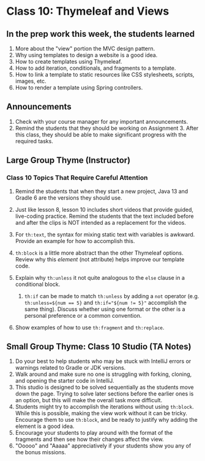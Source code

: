 # Class 10: Thymeleaf and Views

## In the prep work this week, the students learned

1. More about the "view" portion the MVC design pattern.
1. Why using templates to design a website is a good idea.
1. How to create templates using Thymeleaf.
1. How to add iteration, conditionals, and fragments to a template.
1. How to link a template to static resources like CSS stylesheets, scripts, images, etc.
1. How to render a template using Spring controllers.

## Announcements

1. Check with your course manager for any important announcements.
1. Remind the students that they should be working on Assignment 3. After this class, they should be able to make significant progress with the required tasks.

## Large Group Thyme (Instructor)

### Class 10 Topics That Require Careful Attention

1. Remind the students that when they start a new project, Java 13 and Gradle 6 are the versions they should use.
1. Just like lesson 8, lesson 10 includes short videos that provide guided, live-coding practice. Remind the students that the text included before and after the clips is NOT intended as a replacement for the videos.
1. For ``th:text``, the syntax for mixing static text with variables is awkward. Provide an example for how to accomplish this.
1. ``th:block`` is a little more abstract than the other Thymeleaf options. Review why this *element* (not attribute) helps improve our template code.
1. Explain why ``th:unless`` it not quite analogous to the ``else`` clause in a conditional block.

    1. ``th:if`` can be made to match ``th:unless`` by adding a ``not`` operator (e.g. ``th:unless=${num == 5}`` and ``th:if="${num != 5}"`` accomplish the same thing). Discuss whether using one format or the other is a personal preference or a common convention.

1. Show examples of how to use ``th:fragment`` and ``th:replace``.

## Small Group Thyme: Class 10 Studio (TA Notes)

1. Do your best to help students who may be stuck with IntelliJ errors or warnings related to Gradle or JDK versions.
1. Walk around and make sure no one is struggling with forking, cloning, and opening the starter code in IntelliJ.
1. This studio is designed to be solved sequentially as the students move down the page. Trying to solve later sections before the earlier ones is an option, but this will make the overall task more difficult.
1. Students might try to accomplish the iterations without using ``th:block``. While this is possible, making the view work without it can be tricky. Encourage them to use ``th:block``, and be ready to justify why adding the element is a good idea.
1. Encourage your students to play around with the format of the fragments and then see how their changes affect the view.
1. "Ooooo" and "Aaaaa" appreciatively if your students show you any of the bonus missions.

